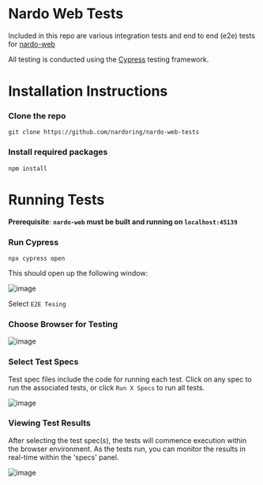 # Nardo Web Tests
Included in this repo are various integration tests and end to end (e2e) tests for [nardo-web](https://github.com/nardoring/nardo-web)

All testing is conducted using the [Cypress](https://www.cypress.io/) testing framework.

# Installation Instructions

### Clone the repo
```shell
git clone https://github.com/nardoring/nardo-web-tests
```

### Install required packages
```shell
npm install
```

# Running Tests

**Prerequisite**: **`nardo-web` must be built and running on `localhost:45139`**

### Run Cypress
```shell
npx cypress open
```

This should open up the following window:

![image](https://github.com/nardoring/nardo-web-tests/assets/47069058/f9674c39-50a5-43f2-ba8d-48cbb6718dbd)

Select `E2E Tesing`

### Choose Browser for Testing

![image](https://github.com/nardoring/nardo-web-tests/assets/47069058/e7c93ef9-f369-43bf-8254-953b77e68010)

### Select Test Specs

Test spec files include the code for running each test. Click on any spec to run the associated tests, or click `Run X Specs` to run all tests.

![image](https://github.com/nardoring/nardo-web-tests/assets/47069058/84003112-11f1-4af5-8b5c-2b322681b615)

### Viewing Test Results

After selecting the test spec(s), the tests will commence execution within the browser environment. As the tests run, you can monitor the results in real-time within the 'specs' panel.

![image](https://github.com/nardoring/nardo-web-tests/assets/47069058/7aad1aec-c728-4ebe-a924-a6b0e599509c)
